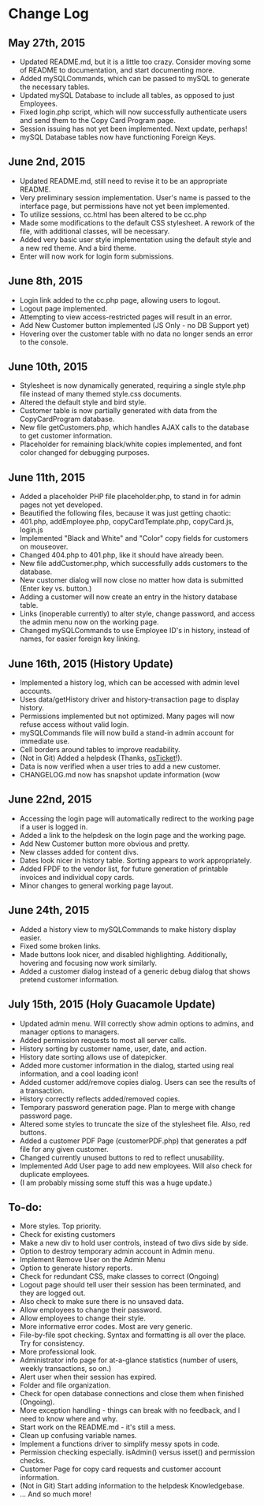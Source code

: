 # Change Log

## May 27th, 2015
- Updated README.md, but it is a little too crazy. Consider moving some of README to documentation, and start documenting more.
- Added mySQLCommands, which can be passed to mySQL to generate the necessary tables.
- Updated mySQL Database to include all tables, as opposed to just Employees.
- Fixed login.php script, which will now successfully authenticate users and send them to the Copy Card Program page.
 - Session issuing has not yet been implemented. Next update, perhaps!
- mySQL Database tables now have functioning Foreign Keys.

## June 2nd, 2015
- Updated README.md, still need to revise it to be an appropriate README.
- Very preliminary session implementation. User's name is passed to the interface page, but permissions have not yet been implemented.
 - To utilize sessions, cc.html has been altered to be cc.php
- Made some modifications to the default CSS stylesheet. A rework of the file, with additional classes, will be necessary.
- Added very basic user style implementation using the default style and a new red theme. And a bird theme.
- Enter will now work for login form submissions.

## June 8th, 2015
- Login link added to the cc.php page, allowing users to logout.
- Logout page implemented.
- Attempting to view access-restricted pages will result in an error.
- Add New Customer button implemented (JS Only - no DB Support yet)
- Hovering over the customer table with no data no longer sends an error to the console.

## June 10th, 2015
- Stylesheet is now dynamically generated, requiring a single style.php file instead of many themed style.css documents.
- Altered the default style and bird style.
- Customer table is now partially generated with data from the CopyCardProgram database.
- New file getCustomers.php, which handles AJAX calls to the database to get customer information.
- Placeholder for remaining black/white copies implemented, and font color changed for debugging purposes.

## June 11th, 2015
- Added a placeholder PHP file placeholder.php, to stand in for admin pages not yet developed.
- Beautified the following files, because it was just getting chaotic:
 - 401.php, addEmployee.php, copyCardTemplate.php, copyCard.js, login.js
- Implemented "Black and White" and "Color" copy fields for customers on mouseover.
- Changed 404.php to 401.php, like it should have already been.
- New file addCustomer.php, which successfully adds customers to the database.
- New customer dialog will now close no matter how data is submitted (Enter key vs. button.)
- Adding a customer will now create an entry in the history database table.
- Links (inoperable currently) to alter style, change password, and access the admin menu now on the working page.
- Changed mySQLCommands to use Employee ID's in history, instead of names, for easier foreign key linking.

## June 16th, 2015 (History Update)
- Implemented a history log, which can be accessed with admin level accounts.
 - Uses data/getHistory driver and history-transaction page to display history.
- Permissions implemented but not optimized. Many pages will now refuse access without valid login.
- mySQLCommands file will now build a stand-in admin account for immediate use.
- Cell borders around tables to improve readability.
- (Not in Git) Added a helpdesk (Thanks, [osTicket](http://osticket.com/)!).
- Data is now verified when a user tries to add a new customer.
- CHANGELOG.md now has snapshot update information (wow

## June 22nd, 2015
- Accessing the login page will automatically redirect to the working page if a user is logged in.
- Added a link to the helpdesk on the login page and the working page.
- Add New Customer button more obvious and pretty.
- New classes added for content divs.
- Dates look nicer in history table. Sorting appears to work appropriately.
- Added FPDF to the vendor list, for future generation of printable invoices and individual copy cards.
- Minor changes to general working page layout.

## June 24th, 2015
- Added a history view to mySQLCommands to make history display easier.
- Fixed some broken links.
- Made buttons look nicer, and disabled highlighting. Additionally, hovering and focusing now work similarly.
- Added a customer dialog instead of a generic debug dialog that shows pretend customer information.

## July 15th, 2015 (Holy Guacamole Update)
- Updated admin menu. Will correctly show admin options to admins, and manager options to managers.
- Added permission requests to most all server calls.
- History sorting by customer name, user, date, and action.
- History date sorting allows use of datepicker.
- Added more customer information in the dialog, started using real information, and a cool loading icon!
- Added customer add/remove copies dialog. Users can see the results of a transaction.
- History correctly reflects added/removed copies.
- Temporary password generation page. Plan to merge with change password page.
- Altered some styles to truncate the size of the stylesheet file. Also, red buttons.
- Added a customer PDF Page (customerPDF.php) that generates a pdf file for any given customer.
- Changed currently unused buttons to red to reflect unusability.
- Implemented Add User page to add new employees. Will also check for duplicate employees.
- (I am probably missing some stuff this was a huge update.)

## To-do:
- More styles. Top priority.
- Check for existing customers
- Make a new div to hold user controls, instead of two divs side by side.
- Option to destroy temporary admin account in Admin menu.
- Implement Remove User on the Admin Menu
- Option to generate history reports.
- Check for redundant CSS, make classes to correct (Ongoing)
- Logout page should tell user their session has been terminated, and they are logged out.
 - Also check to make sure there is no unsaved data.
- Allow employees to change their password.
- Allow employees to change their style.
- More informative error codes. Most are very generic.
- File-by-file spot checking. Syntax and formatting is all over the place. Try for consistency.
- More professional look.
- Administrator info page for at-a-glance statistics (number of users, weekly transactions, so on.)
- Alert user when their session has expired.
- Folder and file organization.
- Check for open database connections and close them when finished (Ongoing).
- More exception handling - things can break with no feedback, and I need to know where and why.
- Start work on the README.md - it's still a mess.
- Clean up confusing variable names. 
- Implement a functions driver to simplify messy spots in code.
 - Permission checking especially. isAdmin() versus isset() and permission checks.
- Customer Page for copy card requests and customer account information.
- (Not in Git) Start adding information to the helpdesk Knowledgebase.
- ... And so much more!
